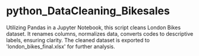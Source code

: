# python_DataCleaning_Bikesales
Utilizing Pandas in a Jupyter Notebook, this script cleans London Bikes dataset. It renames columns, normalizes data, converts codes to descriptive labels, ensuring clarity. The cleaned dataset is exported to 'london_bikes_final.xlsx' for further analysis.
